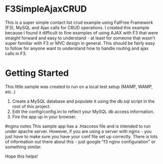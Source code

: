 # F3SimpleAjaxCRUD
This is a super simple contact list crud example using FatFree Framework (F3), MySQL and Ajax calls for CRUD operations.  I created this example because I found it difficult to fine examples of using AJAX with F3 that were straight forward and easy to understand - at least for someone that wasn't super familiar with F3 or MVC design in general.  This should be fairly easy to follow for anyone want to understand how to handle routing and ajax calls in F3.

# Getting Started

This little sample was created to run on a local test setup (MAMP, WAMP, etc..)

1. Create a MySQL database and populate it using the db.sql script in the root of this project.
2. Edit the config/config.ini to reflect your MySQL db access information.  
3. Fire the app up in your browser.

#nginx notes
This sample app has a .htaccess file and is intended to run under apache server.  However, if you are using a server with nginx - you just have to make sure you have your conf file set up correctly.  There is lots of information out there about this - just google "f3 nginx configuration" or something similar.

Hope this helps!
